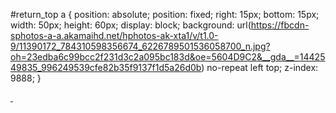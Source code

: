 #return_top a
  {
      position: absolute;
      position: fixed;
      right: 15px;
      bottom: 15px;
      width: 50px;
      height: 60px;
      display: block;
      background: url(https://fbcdn-sphotos-a-a.akamaihd.net/hphotos-ak-xta1/v/t1.0-9/11390172_784310598356674_6226789501536058700_n.jpg?oh=23edba6c99bcc2f231d3c2a095bc183d&oe=5604D9C2&__gda__=1442549835_996249539cfe82b35f9137f1d5a26d0b) no-repeat left top;
      z-index: 9888;
  }

<div id="return_top">
          <a href="#top">&nbsp;</a>
  </div>

